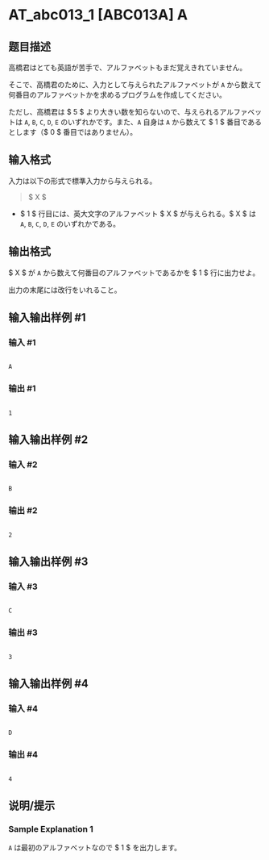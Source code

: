 # AT_abc013_1 [ABC013A] A

## 题目描述

[problemUrl]: https://atcoder.jp/contests/abc013/tasks/abc013_1

高橋君はとても英語が苦手で、アルファベットもまだ覚えきれていません。

そこで、高橋君のために、入力として与えられたアルファベットが `A` から数えて何番目のアルファベットかを求めるプログラムを作成してください。

ただし、高橋君は $ 5 $ より大きい数を知らないので、与えられるアルファベットは `A`, `B`, `C`, `D`, `E` のいずれかです。また、`A` 自身は `A` から数えて $ 1 $ 番目であるとします（$ 0 $ 番目ではありません）。

## 输入格式

入力は以下の形式で標準入力から与えられる。

> $ X $

- $ 1 $ 行目には、英大文字のアルファベット $ X $ が与えられる。$ X $ は `A`, `B`, `C`, `D`, `E` のいずれかである。

## 输出格式

$ X $ が `A` から数えて何番目のアルファベットであるかを $ 1 $ 行に出力せよ。

出力の末尾には改行をいれること。

## 输入输出样例 #1

### 输入 #1

```
A
```

### 输出 #1

```
1
```

## 输入输出样例 #2

### 输入 #2

```
B
```

### 输出 #2

```
2
```

## 输入输出样例 #3

### 输入 #3

```
C
```

### 输出 #3

```
3
```

## 输入输出样例 #4

### 输入 #4

```
D
```

### 输出 #4

```
4
```

## 说明/提示

### Sample Explanation 1

`A` は最初のアルファベットなので $ 1 $ を出力します。
